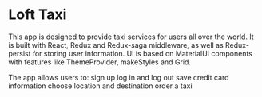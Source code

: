 # Loft Taxi

This app is designed to provide taxi services for users all over the world. It is built with React, Redux and Redux-saga middleware, as well as Redux-persist for storing user information.
UI is based on MaterialUI components with features like ThemeProvider, makeStyles and Grid.

The app allows users to:
sign up
log in and log out
save credit card information
choose location and destination
order a taxi
